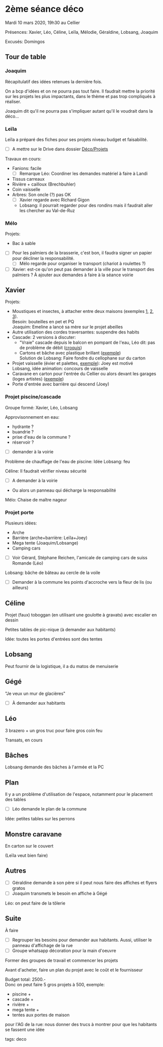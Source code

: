 # 2ème séance déco

Mardi 10 mars 2020, 19h30 au Cellier

Présences: Xavier, Léo, Céline, Leïla, Mélodie, Géraldine, Lobsang, Joaquim

Excusés: Domingos

## Tour de table

### Joaquim

Récapitulatif des idées retenues la dernière fois.

On a bcp d'idées et on ne pourra pas tout faire. Il faudrait mettre la priorité sur les projets les plus impactants, dans le thème et pas trop compliqués à réaliser.

Joaquim dit qu'il ne pourra pas s'impliquer autant qu'il le voudrait dans la déco...

### Leïla

Leïla a préparé des fiches pour ses projets niveau budget et faisabilité.

- [ ] A mettre sur le Drive dans dossier [Déco/Projets](https://drive.google.com/drive/u/0/folders/17XNSYuu04nTpULG_en4REpnsAz_Etp_v)

Travaux en cours:
* Fanions: facile  
  - [ ] Remarque Léo: Coordiner les demandes matériel à faire à Landi
* Tissus carreaux
* Rivière + cailloux (Brechbuhler)
* Coin vaisselle
* Arbres: Son oncle (?) pas OK
  - [ ] Xavier regarde avec Richard Gigon
  - Lobsang: il pourrait regarder pour des rondins mais il faudrait aller les chercher au Val-de-Ruz

### Mélo

Projets:
* Bac à sable

- [ ] Pour les palmiers de la brasserie, c'est bon, il faudra signer un papier pour décliner la responsabilité.
  - [ ] Mélo regarde pour organiser le transport (chariot à roulettes ?)

- [ ] Xavier: est-ce qu'on peut pas demander à la ville pour le transport des palmiers ? À ajouter aux demandes à faire à la séance voirie

## Xavier

Projets:
* Moustiques et insectes, à attacher entre deux maisons (exemples [1](https://drive.google.com/open?id=1psMSRUwI3PgZExt61HtvSdwGrXSzK-9x), [2](https://drive.google.com/open?id=1ktNWDwpBCqw7iH9I7MhnH8jJBnBueAVM), [3](https://drive.google.com/open?id=1GEe7Kxn_Fd4WH8XPkD94_GzJ8jCoNe8O)).  
Besoin: bouteilles en pet et PQ  
Joaquim: Emeline a lancé sa mère sur le projet abeilles
* Autre utilisation des cordes traversantes: suspendre des habits
* Cascade: 2 versions à discuter:
  * "Vraie" cascade depuis le balcon en pompant de l'eau, Léo dit: pas de problème de débit ([croquis](https://drive.google.com/open?id=1NMGvfBZHbShGOEkLtB1w_1Y34OoF3eNN))
  * Cartons et bâche avec plastique brillant ([exemple](https://drive.google.com/open?id=1vbg239lfR0gP7_XGu5PzY7AZ4m_JQ4wx))  
  Solution de Lobsang: Faire fondre du cellophane sur du carton  
* Projet vaisselle (évier et palettes, [exemple](https://drive.google.com/open?id=1MfUr4RqPc9Zk6K_G_MJd1lVDr2_cSXqd)): Joey est motivé  
Lobsang, idée animation: concours de vaisselle
* Caravane en carton pour l'entrée du Cellier ou alors devant les garages (loges artistes) ([exemple](https://drive.google.com/open?id=124d7yJsAxnwjlXGDmndXbbbbV43C-P9O))
* Porte d'entrée avec barrière qui descend (Joey)

### Projet piscine/cascade

Groupe formé: Xavier, Léo, Lobsang

Approvisonnement en eau:
* hydrante ?
* buandrie ?
* prise d'eau de la commune ?
* réservoir ?

- [ ] demander à la voirie

Problème de chauffage de l'eau de piscine: Idée Lobsang: feu

Céline: Il faudrait vérifier niveau sécurité
- [ ] A demander à la voirie
- Ou alors un panneau qui décharge la responsabilité

Mélo: Chaise de maître nageur

### Projet porte

Plusieurs idées:
* Arche
* Barrière (arche+barrière: Leïla+Joey)
* Mega tente (Joaquim/Lobsange)
* Camping cars
- [ ] Voir Gérard, Stéphane Reichen, l'amicale de camping cars de suiss Romande (Léo)

Lobsang: bâche de bâteau au cercle de la voile
- [ ] Demander à la commune les points d'accroche vers la fleur de lis (ou ailleurs)

## Céline

Projet (faux) toboggan (en utilisant une goulotte à gravats) avec escalier en dessin

Petites tables de pic-nique (à demander aux habitants)

Idée: toutes les portes d'entrées sont des tentes

## Lobsang

Peut fournir de la logistique, il a du matos de menuiserie

## Gégé

"Je veux un mur de glacières"

- [ ] À demander aux habitants

## Léo

3 brazero + un gros truc pour faire gros coin feu

Transats, en cours

## Bâches

Lobsang demande des bâches à l'armée et la PC

## Plan

Il y a un problème d'utilisation de l'espace, notamment pour le placement des tables

- [ ] Léo demande le plan de la commune

Idée: petites tables sur les perrons

## Monstre caravane

En carton sur le couvert

(Leïla veut bien faire)

## Autres

- [ ] Géraldine demande à son père si il peut nous faire des affiches et flyers gratos
- [ ] Joaquim transmets le besoin en affiche à Gégé

Léo: on peut faire de la tôlerie

## Suite

À faire
- [ ] Regrouper les besoins pour demander aux habitants. Aussi, utiliser le panneau d'affichage de la rue
- [ ] Groupe whatsapp décoration pour la main d'oeuvre

Former des groupes de travail et commencer les projets

Avant d'acheter, faire un plan du projet avec le coût et le fournisseur

Budget total: 2500.-  
Donc on peut faire 5 gros projets à 500, exemple:
* piscine +
* cascade +
* rivière +
* mega tente +
* tentes aux portes de maison

pour l'AG de la rue: nous donner des trucs à montrer pour que les habitants se fassent une idée




tags: deco
